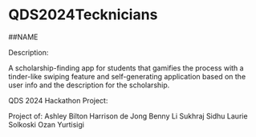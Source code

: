 # QDS2024Tecknicians

##NAME

Description:

A scholarship-finding app for students that gamifies the process with a tinder-like swiping feature and self-generating 
application based on the user info and the description for the scholarship.

QDS 2024 Hackathon Project: 

Project of:
Ashley Bilton
Harrison de Jong
Benny Li
Sukhraj Sidhu
Laurie Solkoski
Ozan Yurtisigi
